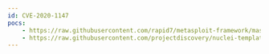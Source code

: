 ```yaml
---
id: CVE-2020-1147
pocs:
    - https://raw.githubusercontent.com/rapid7/metasploit-framework/master/modules/exploits/windows/http/sharepoint_data_deserialization.rb
    - https://raw.githubusercontent.com/projectdiscovery/nuclei-templates/master/cves/CVE-2020-1147.yaml
---
```

